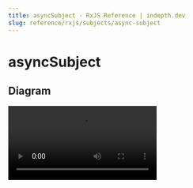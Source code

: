 ```yaml
---
title: asyncSubject - RxJS Reference | indepth.dev
slug: reference/rxjs/subjects/async-subject
---
```


# asyncSubject

## Diagram

<video>
    <source src="https://images.indepth.dev/references/rxjs/Subject/asyncSubject.mp4">
</video>

